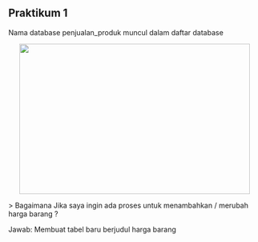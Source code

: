 <H2>Praktikum 1</H2>
Nama database penjualan_produk muncul dalam daftar database
<p align="center">
  <img width="460" height="300" src="https://i.imgur.com/vw8hber.png">
</p>
> Bagaimana Jika saya ingin ada proses untuk menambahkan / merubah harga barang ?</p>
Jawab: Membuat tabel baru berjudul harga barang
